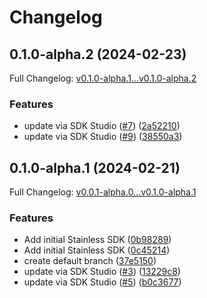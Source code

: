 # Changelog

## 0.1.0-alpha.2 (2024-02-23)

Full Changelog: [v0.1.0-alpha.1...v0.1.0-alpha.2](https://github.com/meorphis-test/test-repo-4/compare/v0.1.0-alpha.1...v0.1.0-alpha.2)

### Features

* update via SDK Studio ([#7](https://github.com/meorphis-test/test-repo-4/issues/7)) ([2a52210](https://github.com/meorphis-test/test-repo-4/commit/2a522102738609be0083942ca5b7308e699f7ba3))
* update via SDK Studio ([#9](https://github.com/meorphis-test/test-repo-4/issues/9)) ([38550a3](https://github.com/meorphis-test/test-repo-4/commit/38550a3ab2a75bb85d0e9c293cc580ae6509cc52))

## 0.1.0-alpha.1 (2024-02-21)

Full Changelog: [v0.0.1-alpha.0...v0.1.0-alpha.1](https://github.com/meorphis-test/test-repo-4/compare/v0.0.1-alpha.0...v0.1.0-alpha.1)

### Features

* Add initial Stainless SDK ([0b98289](https://github.com/meorphis-test/test-repo-4/commit/0b98289eda94f703f0752191734f8c462934404e))
* Add initial Stainless SDK ([0c45214](https://github.com/meorphis-test/test-repo-4/commit/0c452142e5aa4fc0d57cd28c826e766f771abe1b))
* create default branch ([37e5150](https://github.com/meorphis-test/test-repo-4/commit/37e5150fa7507ee15adc3e24b1770e6d71166299))
* update via SDK Studio ([#3](https://github.com/meorphis-test/test-repo-4/issues/3)) ([13229c8](https://github.com/meorphis-test/test-repo-4/commit/13229c82fe8baa32e99cf977e95d167261731037))
* update via SDK Studio ([#5](https://github.com/meorphis-test/test-repo-4/issues/5)) ([b0c3677](https://github.com/meorphis-test/test-repo-4/commit/b0c3677a638d6cb288af6ab845f1e1f1e8bdcee3))
